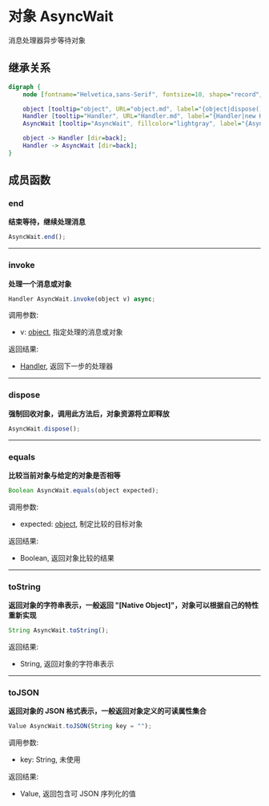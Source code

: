 # 对象 AsyncWait
消息处理器异步等待对象

## 继承关系
```dot
digraph {
    node [fontname="Helvetica,sans-Serif", fontsize=10, shape="record", style="filled", fillcolor="white"];

    object [tooltip="object", URL="object.md", label="{object|dispose()\lequals()\ltoString()\ltoJSON()\l}"];
    Handler [tooltip="Handler", URL="Handler.md", label="{Handler|new Handler()\l|invoke()\l}"];
    AsyncWait [tooltip="AsyncWait", fillcolor="lightgray", label="{AsyncWait|end()\l}"];

    object -> Handler [dir=back];
    Handler -> AsyncWait [dir=back];
}
```

## 成员函数
        
### end
**结束等待，继续处理消息**

```JavaScript
AsyncWait.end();
```

--------------------------
### invoke
**处理一个消息或对象**

```JavaScript
Handler AsyncWait.invoke(object v) async;
```

调用参数:
* v: [object](object.md), 指定处理的消息或对象

返回结果:
* [Handler](Handler.md), 返回下一步的处理器

--------------------------
### dispose
**强制回收对象，调用此方法后，对象资源将立即释放**

```JavaScript
AsyncWait.dispose();
```

--------------------------
### equals
**比较当前对象与给定的对象是否相等**

```JavaScript
Boolean AsyncWait.equals(object expected);
```

调用参数:
* expected: [object](object.md), 制定比较的目标对象

返回结果:
* Boolean, 返回对象比较的结果

--------------------------
### toString
**返回对象的字符串表示，一般返回 "[Native Object]"，对象可以根据自己的特性重新实现**

```JavaScript
String AsyncWait.toString();
```

返回结果:
* String, 返回对象的字符串表示

--------------------------
### toJSON
**返回对象的 JSON 格式表示，一般返回对象定义的可读属性集合**

```JavaScript
Value AsyncWait.toJSON(String key = "");
```

调用参数:
* key: String, 未使用

返回结果:
* Value, 返回包含可 JSON 序列化的值

